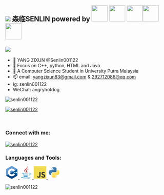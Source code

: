 <h2> <img src="https://emojis.slackmojis.com/emojis/images/1588315024/8823/hyperkitty.gif?1588315024" width="30" /> 森临SENLIN powered by <img src="https://yt3.googleusercontent.com/39HFjzmFCdclo5FGCgRehpmHK7f3i4m17vKYNn_GYhqjR6AzwJwM0FIq83VEDQJ16GM8EwoXAQ=s900-c-k-c0x00ffffff-no-rj" width="50" height="50"/> 
<img src="https://file.digitaling.com/eImg/logo/20210105/20210105014905_68383_320.png"width="50" height="50"/> <img src="https://encrypted-tbn0.gstatic.com/images?q=tbn:ANd9GcR4rGDw455plhdIy14tWVYkUGH2R1TmSEGbsQ&s"width="50" height="50"/><img src="https://img2.baidu.com/it/u=3829946373,136741511&fm=253&fmt=auto&app=138&f=JPEG?w=500&h=500"width="50" height="50"/><img src="http://mp.ofweek.com/data/images/leiTech/2022-03-29/89b9552bf3e28d07e6907b23a71761fe.jpg"width="50" height="50"/></h2>

<img src="https://media1.tenor.com/m/SJpYcRM3Q6kAAAAC/%E9%B8%A1%E4%BD%A0%E5%A4%AA%E7%BE%8E.gif" />

- 👋 YANG ZIXUN  @Senlin001122
- 👀 Focus on C++, python, HTML and Java
- 🌱 A Computer Science Student in University Putra Malaysia
- 📫 email: yangzixun83@gmail.com & 292712086@qq.com
- ig: senlin001122
- WeChat: angryhotdog



<p align="left"> <img src="https://komarev.com/ghpvc/?username=senlin001122&label=Profile%20views&color=0e75b6&style=flat" alt="senlin001122" /> </p>

<p align="left"> <a href="https://github.com/ryo-ma/github-profile-trophy"><img src="https://github-profile-trophy.vercel.app/?username=senlin001122" alt="senlin001122" /></a> </p>

<p align="left"> <a href="https://twitter.com/" target="blank"><img src="https://img.shields.io/twitter/follow/?logo=twitter&style=for-the-badge" alt="" /></a> </p>

<h3 align="left">Connect with me:</h3>
<p align="left">
<a href="https://instagram.com/senlin001122" target="blank"><img align="center" src="https://raw.githubusercontent.com/rahuldkjain/github-profile-readme-generator/master/src/images/icons/Social/instagram.svg" alt="senlin001122" height="30" width="40" /></a>
</p>

<h3 align="left">Languages and Tools:</h3>
<p align="left"> <a href="https://www.w3schools.com/cpp/" target="_blank" rel="noreferrer"> <img src="https://raw.githubusercontent.com/devicons/devicon/master/icons/cplusplus/cplusplus-original.svg" alt="cplusplus" width="40" height="40"/> </a> <a href="https://www.java.com" target="_blank" rel="noreferrer"> <img src="https://raw.githubusercontent.com/devicons/devicon/master/icons/java/java-original.svg" alt="java" width="40" height="40"/> </a> <a href="https://developer.mozilla.org/en-US/docs/Web/JavaScript" target="_blank" rel="noreferrer"> <img src="https://raw.githubusercontent.com/devicons/devicon/master/icons/javascript/javascript-original.svg" alt="javascript" width="40" height="40"/> </a> <a href="https://www.python.org" target="_blank" rel="noreferrer"> <img src="https://raw.githubusercontent.com/devicons/devicon/master/icons/python/python-original.svg" alt="python" width="40" height="40"/> </a> </p>

<p><img align="left" src="https://github-readme-stats.vercel.app/api/top-langs?username=senlin001122&show_icons=true&locale=en&layout=compact" alt="senlin001122" /></p>

